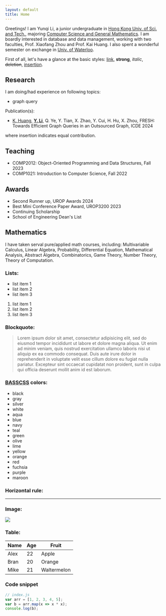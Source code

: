 ```yaml
---
layout: default
title: Home
---
```


Greetings! I am Yunqi Li, a junior undergraduate in [Hong Kong Univ. of Sci. and Tech.](https://hkust.edu.hk/), majoring [Computer Science and General Mathematics](https://cse.hkust.edu.hk/bsc/). I am boardly interested in database and data management, working with two faculties, Prof. Xiaofang Zhou and Prof. Kai Huang. I also spent a wonderful semester on exchange in [Univ. of Waterloo](https://uwaterloo.ca/).

First of all, let's have a glance at the basic styles: [link](http://github.com/syaning/vida),
**strong**, *italic*, <del>deletion</del>, <ins>insertion</ins>.

## Research
I am doing/had experience on following topics:
- graph query

Publication(s):
- <ins>K. Huang</ins>, <ins>**Y. Li**</ins>, Q. Ye, Y. Tian, X. Zhao, Y. Cui, H. Hu, X. Zhou, <span class="blue">FRESH: Towards Efficient Graph Queries in an Outsourced Graph</span>, ICDE 2024
  
where insertion indicates equal contribution.

## Teaching
- COMP2012: Object-Oriented Programming and Data Structures, Fall 2023
- COMP1021: Introduction to Computer Science, Fall 2022

## Awards
- Second Runner up, UROP Awards 2024
- Best Mini Conference Paper Award, UROP3200 2023
- Continuing Scholarship
- School of Engineering Dean's List

## Mathematics
I have taken serval pure/applied math courses, including: Multivariable Calculus, Linear Algebra, Probability, Differential Equation, Mathematical Analysis, Abstract Algebra, Combinatorics, Game Theory, Number Theory, Theory of Computation.



### Lists:

- list item 1
- list item 2
- list item 3

1. list item 1
2. list item 2
3. list item 3

### Blockquote:

> Lorem ipsum dolor sit amet, consectetur adipisicing elit, sed do eiusmod tempor incididunt ut labore et dolore magna aliqua. Ut enim ad minim veniam, quis nostrud exercitation ullamco laboris nisi ut aliquip ex ea commodo consequat. Duis aute irure dolor in reprehenderit in voluptate velit esse cillum dolore eu fugiat nulla pariatur. Excepteur sint occaecat cupidatat non proident, sunt in culpa qui officia deserunt mollit anim id est laborum.

### [BASSCSS](http://www.basscss.com/) colors:

- <span class="black">black</span>
- <span class="gray">gray</span>
- <span class="silver">silver</span>
- <span class="white">white</span>
- <span class="aqua">aqua</span>
- <span class="blue">blue</span>
- <span class="navy">navy</span>
- <span class="teal">teal</span>
- <span class="green">green</span>
- <span class="olive">olive</span>
- <span class="lime">lime</span>
- <span class="yellow">yellow</span>
- <span class="orange">orange</span>
- <span class="red">red</span>
- <span class="fuchsia">fuchsia</span>
- <span class="purple">purple</span>
- <span class="maroon">maroon</span>

### Horizontal rule:

-----------------------

### Image:

![](/vida/images/image.jpg)

### Table:

<table>
    <thead>
        <tr>
            <th>Name</th>
            <th>Age</th>
            <th>Fruit</th>
        </tr>
    </thead>
    <tbody>
        <tr>
            <td>Alex</td>
            <td>22</td>
            <td>Apple</td>
        </tr>
        <tr>
            <td>Bran</td>
            <td>20</td>
            <td>Orange</td>
        </tr>
        <tr>
            <td>Mike</td>
            <td>21</td>
            <td>Waltermelon</td>
        </tr>
    </tbody>
</table>

### Code snippet

```javascript
// index.js
var arr = [1, 2, 3, 4, 5];
var b = arr.map(x => x * x);
console.log(b);
```

